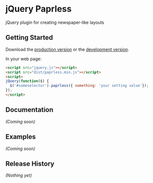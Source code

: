 # jQuery Paprless

jQuery plugin for creating newspaper-like layouts

## Getting Started

Download the [production version][min] or the [development version][max].

[min]: https://raw.github.com/silvermine/paprless/master/dist/paprless.min.js
[max]: https://raw.github.com/silvermine/paprless/master/dist/paprless.js

In your web page:

```html
<script src="jquery.js"></script>
<script src="dist/paprless.min.js"></script>
<script>
jQuery(function($) {
  $('#someselector').paprless({ something: 'your setting value'});
});
</script>
```

## Documentation

_(Coming soon)_

## Examples

_(Coming soon)_

## Release History

_(Nothing yet)_
